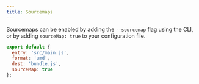```yaml
---
title: Sourcemaps
---
```


Sourcemaps can be enabled by adding the `--sourcemap` flag using the CLI, or by adding `sourceMap: true` to your configuration file.

```js
export default {
  entry: 'src/main.js',
  format: 'umd',
  dest: 'bundle.js',
  sourceMap: true
};
```
